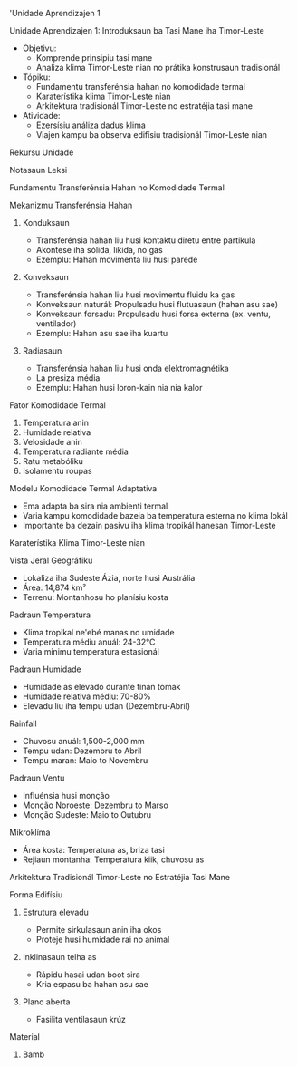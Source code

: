 'Unidade Aprendizajen 1

Unidade Aprendizajen 1: Introduksaun ba Tasi Mane iha Timor-Leste
- Objetivu:
  * Komprende prinsipiu tasi mane
  * Analiza klima Timor-Leste nian no prátika konstrusaun tradisionál
- Tópiku:
  * Fundamentu transferénsia hahan no komodidade termal
  * Karaterístika klima Timor-Leste nian
  * Arkitektura tradisionál Timor-Leste no estratéjia tasi mane
- Atividade:
  * Ezersísiu análiza dadus klima
  * Viajen kampu ba observa edifísiu tradisionál Timor-Leste nian

Rekursu Unidade

Notasaun Leksi

Fundamentu Transferénsia Hahan no Komodidade Termal

Mekanizmu Transferénsia Hahan

1. Konduksaun
   - Transferénsia hahan liu husi kontaktu diretu entre partikula
   - Akontese iha sólida, líkida, no gas
   - Ezemplu: Hahan movimenta liu husi parede

2. Konveksaun
   - Transferénsia hahan liu husi movimentu fluidu ka gas
   - Konveksaun naturál: Propulsadu husi flutuasaun (hahan asu sae)
   - Konveksaun forsadu: Propulsadu husi forsa externa (ex. ventu, ventilador)
   - Ezemplu: Hahan asu sae iha kuartu

3. Radiasaun
   - Transferénsia hahan liu husi onda elektromagnétika
   - La presiza média
   - Ezemplu: Hahan husi loron-kain nia nia kalor

Fator Komodidade Termal

1. Temperatura anin
2. Humidade relativa
3. Velosidade anin
4. Temperatura radiante média
5. Ratu metabóliku
6. Isolamentu roupas

Modelu Komodidade Termal Adaptativa

- Ema adapta ba sira nia ambienti termal
- Varia kampu komodidade bazeia ba temperatura esterna no klima lokál
- Importante ba dezain pasivu iha klima tropikál hanesan Timor-Leste

Karaterístika Klima Timor-Leste nian

Vista Jeral Geográfiku

- Lokaliza iha Sudeste Ázia, norte husi Austrália
- Área: 14,874 km²
- Terrenu: Montanhosu ho planísiu kosta

Padraun Temperatura

- Klima tropikal ne'ebé manas no umidade
- Temperatura médiu anuál: 24-32°C
- Varia minimu temperatura estasionál

Padraun Humidade

- Humidade as elevado durante tinan tomak
- Humidade relativa médiu: 70-80%
- Elevadu liu iha tempu udan (Dezembru-Abril)

Rainfall

- Chuvosu anuál: 1,500-2,000 mm
- Tempu udan: Dezembru to Abril
- Tempu maran: Maio to Novembru

Padraun Ventu

- Influénsia husi monção
- Monção Noroeste: Dezembru to Marso
- Monção Sudeste: Maio to Outubru

Mikroklíma

- Área kosta: Temperatura as, briza tasi
- Rejiaun montanha: Temperatura kiik, chuvosu as

Arkitektura Tradisionál Timor-Leste no Estratéjia Tasi Mane

Forma Edifísiu

1. Estrutura elevadu
   - Permite sirkulasaun anin iha okos
   - Proteje husi humidade rai no animal

2. Inklinasaun telha as
   - Rápidu hasai udan boot sira
   - Kria espasu ba hahan asu sae

3. Plano aberta
   - Fasilita ventilasaun krúz

Material

1. Bamb